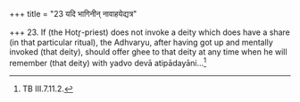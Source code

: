 +++
title = "23 यदि भागिनीन् नावाहयेद्यत्र"

+++
23. If (the Hotr̥-priest) does not invoke a deity which does have a share (in that particular ritual), the Adhvaryu, after having got up and mentally invoked (that deity), should offer ghee to that deity at any time when he will remember (that deity) with yadvo devā atipādayāni...[^1]  


[^1]: TB III.7.11.2.
